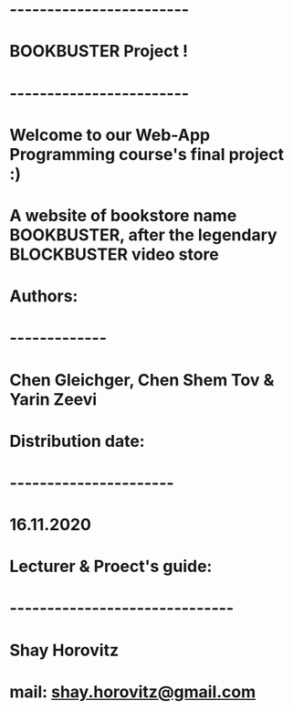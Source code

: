 # ------------------------
# BOOKBUSTER Project !
# ------------------------
#
# Welcome to our Web-App Programming course's final project :)
# A website of bookstore name BOOKBUSTER, after the legendary BLOCKBUSTER video store
#
# Authors:
# -------------
# Chen Gleichger, Chen Shem Tov & Yarin Zeevi
#
# Distribution date:
# ----------------------
# 16.11.2020
#
# Lecturer & Proect's guide:
# ------------------------------
# Shay Horovitz
# mail: shay.horovitz@gmail.com 
#
#
#
#
#
#
#
